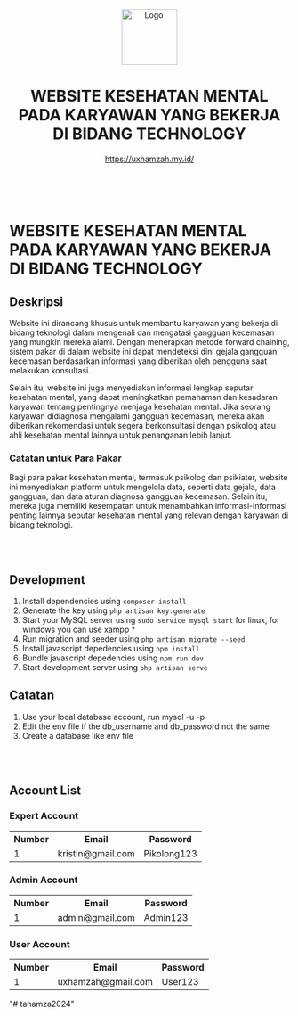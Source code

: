 <div align="center">
  <img alt="Logo" src="./readme-image/uxhamzah logo.png" width="100" />
</div>
<h1 align="center">
  WEBSITE KESEHATAN MENTAL PADA KARYAWAN YANG BEKERJA DI BIDANG TECHNOLOGY
</h1>
<p align="center">
  <a href="https://uxhamzah.my.id/" target="_blank">https://uxhamzah.my.id/</a>
</p>

</br>
</br>
</br>

# WEBSITE KESEHATAN MENTAL PADA KARYAWAN YANG BEKERJA DI BIDANG TECHNOLOGY

## Deskripsi

Website ini dirancang khusus untuk membantu karyawan yang bekerja di bidang teknologi dalam mengenali dan mengatasi gangguan kecemasan yang mungkin mereka alami. Dengan menerapkan metode forward chaining, sistem pakar di dalam website ini dapat mendeteksi dini gejala gangguan kecemasan berdasarkan informasi yang diberikan oleh pengguna saat melakukan konsultasi.

Selain itu, website ini juga menyediakan informasi lengkap seputar kesehatan mental, yang dapat meningkatkan pemahaman dan kesadaran karyawan tentang pentingnya menjaga kesehatan mental. Jika seorang karyawan didiagnosa mengalami gangguan kecemasan, mereka akan diberikan rekomendasi untuk segera berkonsultasi dengan psikolog atau ahli kesehatan mental lainnya untuk penanganan lebih lanjut.

### Catatan untuk Para Pakar

Bagi para pakar kesehatan mental, termasuk psikolog dan psikiater, website ini menyediakan platform untuk mengelola data, seperti data gejala, data gangguan, dan data aturan diagnosa gangguan kecemasan. Selain itu, mereka juga memiliki kesempatan untuk menambahkan informasi-informasi penting lainnya seputar kesehatan mental yang relevan dengan karyawan di bidang teknologi.

</br>
</br>

## Development

1. Install dependencies using `composer install`
2. Generate the key using `php artisan key:generate`
3. Start your MySQL server using `sudo service mysql start` for linux, for windows you can use xampp *
4. Run migration and seeder using `php artisan migrate --seed`
5. Install javascript depedencies using `npm install`
6. Bundle javascript depedencies using `npm run dev`
7. Start development server using `php artisan serve`



## Catatan
1. Use your local database account, run mysql -u <username> -p
2. Edit the env file if the db_username and db_password not the same
3. Create a database like env file

</br>
</br>

## Account List
### Expert Account
<table>
  <tr>
    <th>Number</th>
    <th>Email</th>
    <th>Password</th>
  <tr>
  <tr>
    <td>1</td>
    <td>kristin@gmail.com</td>
    <td>Pikolong123</td>
  </tr>
</table>

### Admin Account
<table>
  <tr>
    <th>Number</th>
    <th>Email</th>
    <th>Password</th>
  <tr>
  <tr>
    <td>1</td>
    <td>admin@gmail.com</td>
    <td>Admin123</td>
  </tr>
</table>

### User Account
<table>
  <tr>
    <th>Number</th>
    <th>Email</th>
    <th>Password</th>
  <tr>
  <tr>
    <td>1</td>
    <td>uxhamzah@gmail.com</td>
    <td>User123</td>
  </tr>
</table>
"# tahamza2024" 
